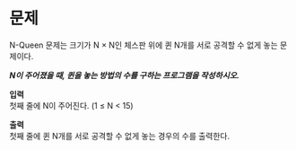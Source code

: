 # 문제   
N-Queen 문제는 크기가 N × N인 체스판 위에 퀸 N개를 서로 공격할 수 없게 놓는 문제이다.   

***N이 주어졌을 때, 퀸을 놓는 방법의 수를 구하는 프로그램을 작성하시오.***   

**입력**   
첫째 줄에 N이 주어진다. (1 ≤ N < 15)   

**출력**   
첫째 줄에 퀸 N개를 서로 공격할 수 없게 놓는 경우의 수를 출력한다.   

